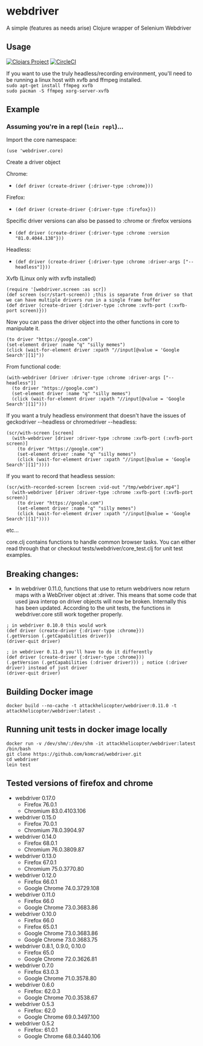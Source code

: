 # webdriver

A simple (features as needs arise) Clojure wrapper of Selenium Webdriver

## Usage
[![Clojars Project](https://img.shields.io/clojars/v/webdriver.svg)](https://clojars.org/webdriver)
[![CircleCI](https://circleci.com/gh/komcrad/webdriver/tree/master.svg?style=svg&circle-token=a5fcd5b0389dd482ec5e55fb3c6bab0715377cd9)](https://circleci.com/gh/komcrad/webdriver/tree/master)

If you want to use the truly headless/recording environment, you'll need to be running a linux host with xvfb and ffmpeg installed.  
`sudo apt-get install ffmpeg xvfb`  
`sudo pacman -S ffmpeg xorg-server-xvfb`

## Example
### Assuming you're in a repl (`lein repl`)...

Import the core namespace:

`(use 'webdriver.core)`

Create a driver object

Chrome:
- `(def driver (create-driver {:driver-type :chrome}))`

Firefox:
- `(def driver (create-driver {:driver-type :firefox}))`

Specific driver versions can also be passed to :chrome or :firefox versions
- `(def driver (create-driver {:driver-type :chrome :version "81.0.4044.138"}))`

Headless:
- `(def driver (create-driver {:driver-type :chrome :driver-args ["--headless"]}))`

Xvfb (Linux only with xvfb installed)

```
(require '[webdriver.screen :as scr])
(def screen (scr/start-screen)) ;this is separate from driver so that we can have multiple drivers run in a single frame buffer
(def driver (create-driver {:driver-type :chrome :xvfb-port (:xvfb-port screen)}))
```

Now you can pass the driver object into the other functions in core to manipulate it.

```
(to driver "https://google.com")
(set-element driver :name "q" "silly memes")
(click (wait-for-element driver :xpath "//input[@value = 'Google Search'][1]"))
```

From functional code:
```
(with-webdriver [driver :driver-type :chrome :driver-args ["--headless"]]
  (to driver "https://google.com")
  (set-element driver :name "q" "silly memes")
  (click (wait-for-element driver :xpath "//input[@value = 'Google Search'][1]")))
```

If you want a truly headless environment that doesn't have the issues of geckodriver --headless or chromedriver --headless:
```
(scr/with-screen [screen]
  (with-webdriver [driver :driver-type :chrome :xvfb-port (:xvfb-port screen)]
    (to driver "https://google.com")
    (set-element driver :name "q" "silly memes")
    (click (wait-for-element driver :xpath "//input[@value = 'Google Search'][1]"))))
```

If you want to record that headless session:
```
(scr/with-recorded-screen [screen :vid-out "/tmp/webdriver.mp4"]
  (with-webdriver [driver :driver-type :chrome :xvfb-port (:xvfb-port screen)]
    (to driver "https://google.com")
    (set-element driver :name "q" "silly memes")
    (click (wait-for-element driver :xpath "//input[@value = 'Google Search'][1]"))))
```

etc...

core.clj contains functions to handle common browser tasks. You can either read through that or checkout tests/webdriver/core_test.clj for unit test examples.

## Breaking changes:
  - In webdriver 0.11.0, functions that use to return webdrivers now return maps with a WebDriver object at :driver. This means that some code that used java interop on driver objects will now be broken. Internally this has been updated. According to the unit tests, the functions in webdriver.core still work together properly.
  ```
  ; in webdriver 0.10.0 this would work
  (def driver (create-driver {:driver-type :chrome}))
  (.getVersion (.getCapabilities driver))
  (driver-quit driver)

  ; in webdriver 0.11.0 you'll have to do it differently
  (def driver (create-driver {:driver-type :chrome}))
  (.getVersion (.getCapabilities (:driver driver))) ; notice (:driver driver) instead of just driver
  (driver-quit driver)
  ```

## Building Docker image
```
docker build --no-cache -t attackhelicopter/webdriver:0.11.0 -t attackhelicopter/webdriver:latest .
```

## Running unit tests in docker image locally
```
docker run -v /dev/shm/:/dev/shm -it attackhelicopter/webdriver:latest /bin/bash
git clone https://github.com/komcrad/webdriver.git
cd webdriver
lein test
```

## Tested versions of firefox and chrome
- webdriver 0.17.0
  - Firefox 76.0.1
  - Chromium 83.0.4103.106
- webdriver 0.15.0
  - Firefox 70.0.1
  - Chromium 78.0.3904.97
- webdriver 0.14.0
  - Firefox 68.0.1
  - Chromium 76.0.3809.87
- webdriver 0.13.0
  - Firefox 67.0.1
  - Chromium 75.0.3770.80
- webdriver 0.12.0
  - Firefox 66.0.1
  - Google Chrome 74.0.3729.108
- webdriver 0.11.0
  - Firefox 66.0
  - Google Chrome 73.0.3683.86
- webdriver 0.10.0
  - Firefox 66.0
  - Firefox 65.0.1
  - Google Chrome 73.0.3683.86
  - Google Chrome 73.0.3683.75
- webdriver 0.8.1, 0.9.0, 0.10.0
  - Firefox 65.0
  - Google Chrome 72.0.3626.81
- webdriver 0.7.0
  - Firefox 63.0.3
  - Google Chrome 71.0.3578.80
- webdriver 0.6.0
  - Firefox: 62.0.3
  - Google Chrome 70.0.3538.67
- webdriver 0.5.3
  - Firefox: 62.0
  - Google Chrome 69.0.3497.100
- webdriver 0.5.2
  - Firefox: 61.0.1
  - Google Chrome 68.0.3440.106
